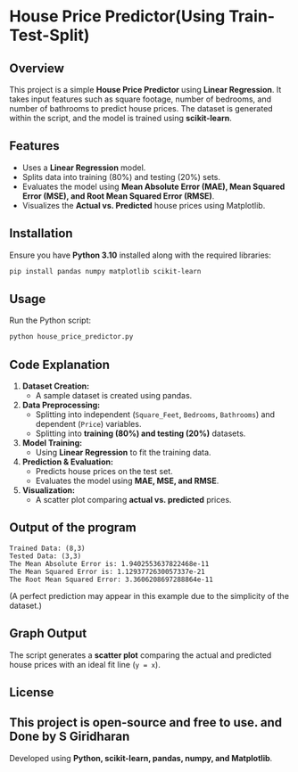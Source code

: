 # House Price Predictor(Using Train-Test-Split)

## Overview
This project is a simple **House Price Predictor** using **Linear Regression**. It takes input features such as square footage, number of bedrooms, and number of bathrooms to predict house prices. The dataset is generated within the script, and the model is trained using **scikit-learn**.

## Features
- Uses a **Linear Regression** model.
- Splits data into training (80%) and testing (20%) sets.
- Evaluates the model using **Mean Absolute Error (MAE), Mean Squared Error (MSE), and Root Mean Squared Error (RMSE)**.
- Visualizes the **Actual vs. Predicted** house prices using Matplotlib.

## Installation
Ensure you have **Python 3.10** installed along with the required libraries:
```sh
pip install pandas numpy matplotlib scikit-learn
```

## Usage
Run the Python script:
```sh
python house_price_predictor.py
```

## Code Explanation
1. **Dataset Creation:**
   - A sample dataset is created using pandas.
2. **Data Preprocessing:**
   - Splitting into independent (`Square_Feet`, `Bedrooms`, `Bathrooms`) and dependent (`Price`) variables.
   - Splitting into **training (80%) and testing (20%)** datasets.
3. **Model Training:**
   - Using **Linear Regression** to fit the training data.
4. **Prediction & Evaluation:**
   - Predicts house prices on the test set.
   - Evaluates the model using **MAE, MSE, and RMSE**.
5. **Visualization:**
   - A scatter plot comparing **actual vs. predicted** prices.

## Output of the program
```
Trained Data: (8,3)
Tested Data: (3,3)
The Mean Absolute Error is: 1.9402553637822468e-11
The Mean Squared Error is: 1.1293772630057337e-21
The Root Mean Squared Error: 3.3606208697288864e-11
```
(A perfect prediction may appear in this example due to the simplicity of the dataset.)

## Graph Output
The script generates a **scatter plot** comparing the actual and predicted house prices with an ideal fit line (`y = x`).

## License
This project is open-source and free to use.
and Done by S Giridharan
---
Developed using **Python, scikit-learn, pandas, numpy, and Matplotlib**.

